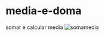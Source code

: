 # media-e-doma
somar e calcular media
![somamedia](https://user-images.githubusercontent.com/93497276/183315300-cfdecb97-62ee-40e1-930e-d7353b4a7656.png)

